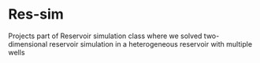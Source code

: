 # Res-sim
Projects part of Reservoir simulation class where we solved two-dimensional reservoir simulation in a heterogeneous reservoir with multiple wells
